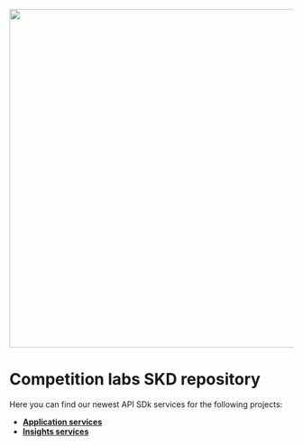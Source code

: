 <p align="center">
    <img width="600" src="https://www.competitionlabs.com/wp-content/uploads/2020/01/Logo-v4.svg"><br/>
</p>

# Competition labs SKD repository
Here you can find our newest API SDk services for the following projects:
* [**Application services**](competitionlabs-application-services-sdk/README.md)
* [**Insights services**](competitionlabs-insights-services-sdk/README.md)
